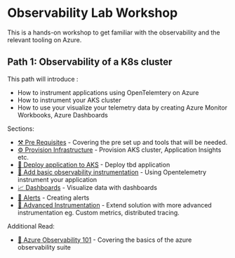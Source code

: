 # Observability Lab Workshop

This is a hands-on workshop to get familiar with the observability and the relevant tooling on Azure.

## Path 1: Observability of a K8s cluster

This path will introduce :

- How to instrument applications using OpenTelemtery on Azure
- How to instrument your AKS cluster
- How to use your visualize your telemetry data by creating Azure Monitor Workbooks, Azure Dashboards

Sections:

- [⚒️ Pre Requisites](./00-pre-requisite/README.md) - Covering the pre set up and tools that will be
  needed.
- [⚙️ Provision Infrastructure](./01-provision-infrastructure/README.md) - Provision AKS cluster, Application Insights etc.
- [🧩 Deploy application to AKS](./02-deploy-application/README.md) - Deploy tbd application
- [🔎 Add basic observability instrumentation](./03-add-basic-observability-instrumentation/README.md) - Using Opentelemetry instrument your application
- [📈 Dashboards](./04-vizualisation/README.md) - Visualize data with dashboards
- [🚨 Alerts](./05-alert/README.md) - Creating alerts
- [🌟 Advanced Instrumentation](./06-advanced-observability-instrumentation/README.md) - Extend solution with more advanced instrumentation eg. Custom metrics, distributed tracing.

Additional Read:

- [📖 Azure Observability 101](./10-azure-observabity-101/README.md) - Covering the basics of the azure observability suite
